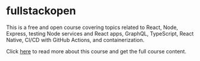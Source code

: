 # fullstackopen
This is a free and open course covering topics related to React, Node, Express, testing Node services and React apps, GraphQL, TypeScript, React Native, CI/CD with GitHub Actions, and containerization.  

Click [here](https://fullstackopen.com/en/) to read more about this course and get the full course content.
